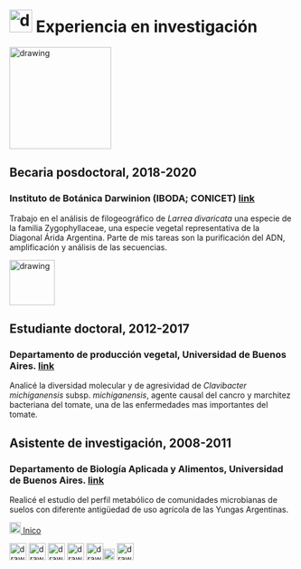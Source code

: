 # <img src="https://user-images.githubusercontent.com/57723790/69009478-34fa7500-0934-11ea-96cb-c80303b396d3.jpg" alt="drawing" width="40"/> Experiencia en investigación
[<img src="https://user-images.githubusercontent.com/57723790/68870719-14cf7980-06da-11ea-813f-24efc025dc4d.png" alt="drawing" width="180"/>](http://www.darwin.edu.ar/)

## Becaria posdoctoral,	2018-2020
### Instituto de Botánica Darwinion (IBODA; CONICET) [link](http://www.darwin.edu.ar/)

Trabajo en el análisis de filogeográfico de *Larrea divaricata* una especie de la familia Zygophyllaceae, una especie vegetal representativa de la Diagonal Árida Argentina. Parte de mis tareas son la purificación del ADN, amplificación y análisis de las secuencias. 


[<img src="https://user-images.githubusercontent.com/57723790/68878076-df308d80-06e5-11ea-9c43-541764df019c.png" alt="drawing" width="80"/>](https://agro.uba.ar/departamentos/)

## Estudiante doctoral, 	2012-2017
### Departamento de producción vegetal, Universidad de Buenos Aires. [link](https://agro.uba.ar/departamentos/produccion_vegetal)
Analicé la diversidad molecular y de agresividad de *Clavibacter michiganensis* subsp. *michiganensis*, agente causal del cancro y marchitez bacteriana del tomate, una de las enfermedades mas importantes del tomate.

## Asistente de investigación,	2008-2011

### Departamento de Biología Aplicada y Alimentos, Universidad de Buenos Aires. [link](https://agro.uba.ar/departamentos/biologia)

Realicé el estudio del perfil metabólico de comunidades microbianas de suelos con diferente antigüedad de uso agrícola de las Yungas Argentinas.



[<img src="https://user-images.githubusercontent.com/57723790/69000478-17cf9300-08af-11ea-9b78-c1c25d92d5a7.png" alt="drawing" width="20"/>  Inico](https://elianawassermann.github.io/CVspanish/)

[<img src="https://user-images.githubusercontent.com/57723790/69009543-dbdf1100-0934-11ea-8426-7612a55e7be3.png" alt="drawing" width="30"/>](https://elianawassermann.github.io/CVspanish/Education)
[<img src="https://user-images.githubusercontent.com/57723790/69009513-91f62b00-0934-11ea-8871-fd98576062f2.png" alt="drawing" width="30"/>](https://elianawassermann.github.io/CVspanish/Achievements)
[<img src="https://user-images.githubusercontent.com/57723790/69009439-e5b44480-0933-11ea-8c7a-a59c860072fb.png" alt="drawing" width="30"/>](https://elianawassermann.github.io/CVspanish/Publications)
[<img src="https://user-images.githubusercontent.com/57723790/69009410-a7b72080-0933-11ea-8121-a513590fa685.jpg" alt="drawing" width="30"/>](https://elianawassermann.github.io/CVspanish/TeachingExperience)
[<img src="https://user-images.githubusercontent.com/57723790/69000607-199a5600-08b1-11ea-85d5-6a10820e101e.jpg" alt="drawing" width="30"/><img src="https://user-images.githubusercontent.com/57723790/69000586-dcce5f00-08b0-11ea-8ffe-79dd8abb9cde.png" alt="drawing" width="20"/>](https://elianawassermann.github.io/CVspanish/Skills_Languages)
[<img src="https://user-images.githubusercontent.com/57723790/69009564-19439e80-0935-11ea-8dc3-2d57865e2b54.jpg" alt="drawing" width="30"/>](https://elianawassermann.github.io/CVspanish/References)

